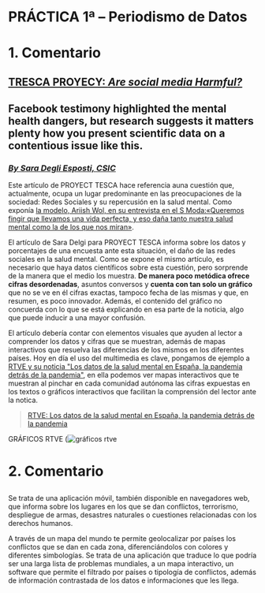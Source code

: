 # PRÁCTICA 1ª – Periodismo de Datos 
# 1.	Comentario
## [TRESCA PROYECY: ***Are social media Harmful?***](https://trescaproject.eu/2021/10/07/are-social-media-harmful-yes-say-most-europeans-but-its-complicated/)
## Facebook testimony highlighted the mental health dangers, but research suggests it matters plenty how you present scientific data on a contentious issue like this.
### [*By Sara Degli Esposti, CSIC*](http://ipp.csic.es/es/personal/sara.degli-esposti) 

Este artículo de PROYECT TESCA hace referencia auna cuestión que, actualmente, ocupa un lugar predominante en las preocupaciones de la sociedad: Redes Sociales y su repercusión en la salud mental. Como exponía [la modelo, Ariish Wol, en su entrevista en el S Moda:«Queremos fingir que llevamos una vida perfecta, y eso daña tanto nuestra salud mental como la de los que nos miran»](https://smoda.elpais.com/moda/ariish-wol-queremos-fingir-que-llevamos-una-vida-perfecta-y-eso-dana-tanto-nuestra-salud-mental-como-la-de-los-que-nos-miran/). 

El artículo de Sara Delgi para PROYECT TESCA informa sobre los datos y porcentajes de una encuesta ante esta situación, el daño de las redes sociales en la salud mental. Como se expone el mismo artículo, es necesario que haya datos científicos sobre esta cuestión, pero sorprende de la manera que el medio los muestra. **De manera poco metódica ofrece cifras desordenadas**, asuntos conversos y **cuenta con tan solo un gráfico** que no se ve en él cifras exactas, tampoco fecha de las mismas y que, en resumen, es poco innovador. Además, el contenido del gráfico no concuerda con lo que se está explicando en esa parte de la noticia, algo que puede inducir a una mayor confusión.

El artículo debería contar con elementos visuales que ayuden al lector a comprender los datos y cifras que se muestran, además de mapas interactivos que resuelva las diferencias de los mismos en los diferentes países. Hoy en día el uso del multimedia es clave, pongamos de ejemplo a [RTVE y su noticia "Los datos de la salud mental en España, la pandemia detrás de la pandemia"](https://www.rtve.es/noticias/20211215/datos-salud-mental-espana/2238590.shtml), en ella podemos ver mapas interactivos que te muestran al pinchar en cada comunidad autónoma las cifras expuestas en los textos o gráficos interactivos que facilitan la comprensión del lector ante la notica.

> [RTVE: Los datos de la salud mental en España, la pandemia detrás de la pandemia](https://www.rtve.es/noticias/20211215/datos-salud-mental-espana/2238590.shtml)

GRÁFICOS RTVE (![gráficos rtve](https://user-images.githubusercontent.com/99193700/154841964-a13d48f4-e5f7-4bf7-8feb-0ef7705744e8.JPG)

# 2.	Comentario
##
Se trata de una aplicación móvil, también disponible en navegadores web, que informa sobre los lugares en los que se dan conflictos, terrorismo, despliegue de armas, desastres naturales o cuestiones relacionadas con los derechos humanos. 

A través de un mapa del mundo te permite geolocalizar por países los conflictos que se dan en cada zona, diferenciándolos con colores y diferentes simbologías. Se trata de una aplicación que traduce lo que podría ser una larga lista de problemas mundiales, a un mapa interactivo, un software que permite el filtrado por países o tipología de conflictos, además de información contrastada de los datos e informaciones que les llega. 
